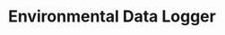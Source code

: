 ---
layout: github-project
title: Environmental Data Logger
description: A device that measures various aspects of the environment it is inside and stores it in an SQL server. Users can view a graph plotted of the data.
img:
importance: 2
category: Coming Soon
tags: Robotics
related_publications: false
icons:
  - file: arduino/arduino-original.svg
    site: devicons
  - file: php/php-original.svg
    site: devicons
  - file: mysql/mysql-original.svg
    site: devicons
---